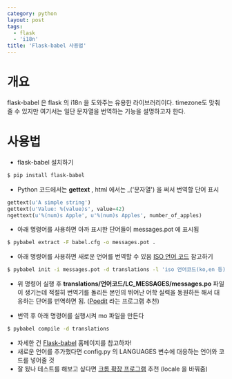 ```yaml
---
category: python
layout: post
tags:
  - flask
  - 'i18n'
title: 'Flask-babel 사용법'
---
```


# 개요
flask-babel 은 flask 의 i18n 을 도와주는 유용한 라이브러리이다. timezone도
맞춰줄 수 있지만 여기서는 일단 문자열을 번역하는 기능을 설명하고자 한다.

# 사용법
* flask-babel 설치하기


```sh
$ pip install flask-babel
```
* Python 코드에서는 **gettext** , html 에서는 _('문자열') 을 써서 번역할 단어 표시


```python
gettext(u'A simple string')
gettext(u'Value: %(value)s', value=42)
ngettext(u'%(num)s Apple', u'%(num)s Apples', number_of_apples)
```

* 아래 명령어를 사용하면 아까 표시한 단어들이 messages.pot 에 표시됨


```sh
$ pybabel extract -F babel.cfg -o messages.pot .
```

* 아래 명령어를 사용하면 새로운 언어를 번역할 수 있음 [ISO 언어 코드](http://www.mcanerin.com/en/articles/meta-language.asp "ISO 언어 코드") 참고하기


```sh
$ pybabel init -i messages.pot -d translations -l 'iso 언어코드(ko,en 등)'
```

* 위 명령어 실행 후 **translations/언어코드/LC_MESSAGES/messages.po** 파일이 생기는데 적절히 번역기를 돌리든 본인의 뛰어난 어학 실력을 동원하든 해서 대응하는 단어를 번역하면 됨. ([Poedit](https://poedit.net/) 라는 프로그램 추천)

* 번역 후 아래 명령어를 실행시켜 mo 파일을 만든다


```sh
$ pybabel compile -d translations
```

* 자세한 건 [Flask-babel](https://pythonhosted.org/Flask-Babel/) 홈페이지를 참고하자!
* 새로운 언어를 추가했다면 config.py 의 LANGUAGES 변수에 대응하는 언어와 코드를 넣어줄 것
* 잘 됬나 테스트를 해보고 싶다면 [크롬 확장 프로그램](https://chrome.google.com/webstore/detail/quick-language-switcher/pmjbhfmaphnpbehdanbjphdcniaelfie) 추천 (locale 을 바꿔줌)

